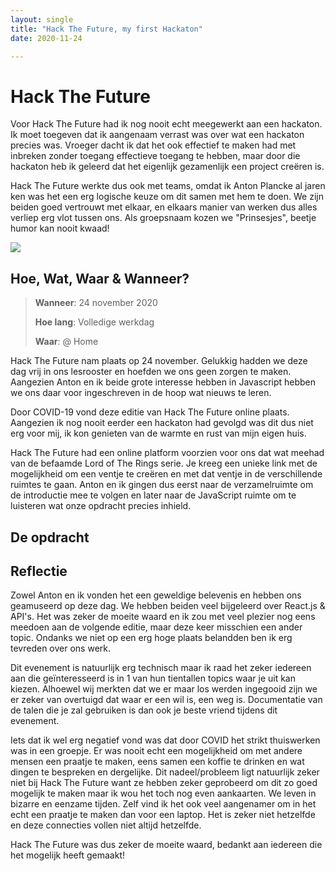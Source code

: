 ```yaml
---
layout: single
title: "Hack The Future, my first Hackaton"
date: 2020-11-24

---
```


# Hack The Future

Voor Hack The Future had ik nog nooit echt meegewerkt aan een hackaton. Ik moet toegeven dat ik aangenaam verrast was over wat een hackaton precies was. Vroeger dacht ik dat het ook effectief te maken had met inbreken zonder toegang effectieve toegang te hebben, maar door die hackaton heb ik geleerd dat het eigenlijk gezamenlijk een project creëren is. 

Hack The Future werkte dus ook met teams, omdat ik Anton Plancke al jaren ken was het een erg logische keuze om dit samen met hem te doen. We zijn beiden goed vertrouwt met elkaar, en elkaars manier van werken dus alles verliep erg vlot tussen ons. Als groepsnaam kozen we "Prinsesjes", beetje humor kan nooit kwaad!

![](https://hackthefuture.be/uploads/_1200x675_crop_center-center_none/HTF-Home-Fold-Copy-2.png)

## Hoe, Wat, Waar & Wanneer?

> **Wanneer**: 24 november 2020
>
> **Hoe lang**: Volledige werkdag
>
> **Waar**: @ Home

Hack The Future nam plaats op 24 november. Gelukkig hadden we deze dag vrij in ons lesrooster en hoefden we ons geen zorgen te maken. Aangezien Anton en ik beide grote interesse hebben in Javascript hebben we ons daar voor ingeschreven in de hoop wat nieuws te leren. 

Door COVID-19 vond deze editie van Hack The Future online plaats. Aangezien ik nog nooit eerder een hackaton had gevolgd was dit dus niet erg voor mij, ik kon genieten van de warmte en rust van mijn eigen huis. 

Hack The Future had een online platform voorzien voor ons dat wat meehad van de befaamde Lord of The Rings serie. Je kreeg een unieke link met de mogelijkheid om een ventje te creëren en met dat ventje in de verschillende ruimtes te gaan. Anton en ik gingen dus eerst naar de verzamelruimte om de introductie mee te volgen en later naar de JavaScript ruimte om te luisteren wat onze opdracht precies inhield. 

## De opdracht

## Reflectie

Zowel Anton en ik vonden het een geweldige belevenis en hebben ons geamuseerd op deze dag. We hebben beiden veel bijgeleerd over React.js & API's. Het was zeker de moeite waard en ik zou met veel plezier nog eens meedoen aan de volgende editie, maar deze keer misschien een ander topic. Ondanks we niet op een erg hoge plaats belandden ben ik erg tevreden over ons werk. 

Dit evenement is natuurlijk erg technisch maar ik raad het zeker iedereen aan die geïnteresseerd is in 1 van hun tientallen topics waar je uit kan kiezen. Alhoewel wij merkten dat we er maar los werden ingegooid zijn we er zeker van overtuigd dat waar er een wil is, een weg is. Documentatie van de talen die je zal gebruiken is dan ook je beste vriend tijdens dit evenement. 

Iets dat ik wel erg negatief vond was dat door COVID het strikt thuiswerken was in een groepje. Er was nooit echt een mogelijkheid om met andere mensen een praatje te maken, eens samen een koffie te drinken en wat dingen te bespreken en dergelijke. Dit nadeel/probleem ligt natuurlijk zeker niet bij Hack The Future want ze hebben zeker geprobeerd om dit zo goed mogelijk te maken maar ik wou het toch nog even aankaarten. We leven in bizarre en eenzame tijden. Zelf vind ik het ook veel aangenamer om in het echt een praatje te maken dan voor een laptop. Het is zeker niet hetzelfde en deze connecties vollen niet altijd hetzelfde. 

Hack The Future was dus zeker de moeite waard, bedankt aan iedereen die het mogelijk heeft gemaakt!